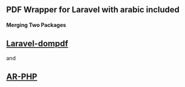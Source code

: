 ## PDF Wrapper for Laravel with arabic included

#### Merging Two Packages
## [Laravel-dompdf](https://github.com/barryvdh/laravel-dompdf)
and
## [AR-PHP](https://github.com/khaled-alshamaa/ar-php)